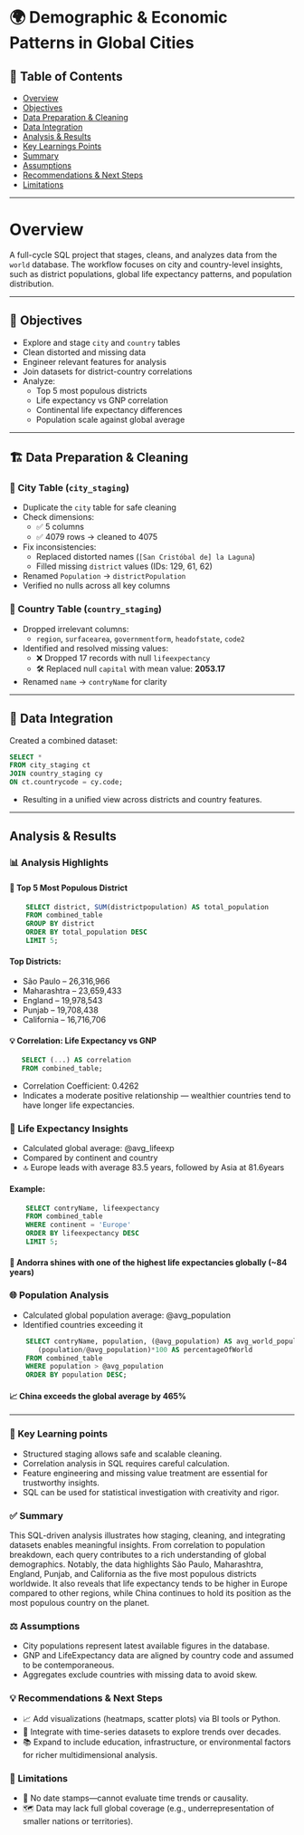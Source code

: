 

# 🌍 Demographic & Economic Patterns in Global Cities
## 📑 Table of Contents
- [Overview](#overview)
- [Objectives](#objectives)
- [Data Preparation & Cleaning](#data-preparation--cleaning)
- [Data Integration](#data-integration)
- [Analysis & Results](#analysis--results)
- [Key Learnings Points](#key-learnings-points)
- [Summary](#summary)
- [Assumptions](#assumptions)
- [Recommendations & Next Steps](#recommendations--next-steps)
- [Limitations](#limitations)

---  
# Overview
A full-cycle SQL project that stages, cleans, and analyzes data from the `world` database. 
The workflow focuses on city and country-level insights, such as district populations, 
global life expectancy patterns, and population distribution.

---

## 📌 Objectives

- Explore and stage `city` and `country` tables
- Clean distorted and missing data
- Engineer relevant features for analysis
- Join datasets for district-country correlations
- Analyze:
  - Top 5 most populous districts
  - Life expectancy vs GNP correlation
  - Continental life expectancy differences
  - Population scale against global average

---

## 🏗️ Data Preparation & Cleaning

### 🔹 City Table (`city_staging`)

- Duplicate the `city` table for safe cleaning
- Check dimensions:
  - ✅ 5 columns
  - ✅ 4079 rows → cleaned to 4075
- Fix inconsistencies:
  - Replaced distorted names (`[San Cristóbal de] la Laguna`)
  - Filled missing `district` values (IDs: 129, 61, 62)
- Renamed `Population` → `districtPopulation`
- Verified no nulls across all key columns

### 🔹 Country Table (`country_staging`)

- Dropped irrelevant columns:
  - `region`, `surfacearea`, `governmentform`, `headofstate`, `code2`
- Identified and resolved missing values:
  - ❌ Dropped 17 records with null `lifeexpectancy`
  - 🛠️ Replaced null `capital` with mean value: **2053.17**
- Renamed `name` → `contryName` for clarity

---

## 🔗 Data Integration

Created a combined dataset:
```sql
SELECT *
FROM city_staging ct
JOIN country_staging cy
ON ct.countrycode = cy.code;
```

- Resulting in a unified view across districts and country features.

---

## Analysis & Results

### 📊 Analysis Highlights

#### 📍 Top 5 Most Populous District

```sql
    SELECT district, SUM(districtpopulation) AS total_population
    FROM combined_table
    GROUP BY district
    ORDER BY total_population DESC
    LIMIT 5;
```

#### Top Districts:
- São Paulo – 26,316,966
- Maharashtra – 23,659,433
- England – 19,978,543
- Punjab – 19,708,438
- California – 16,716,706

#### 💡 Correlation: Life Expectancy vs GNP
 ``` sql
    SELECT (...) AS correlation
    FROM combined_table;
```

- Correlation Coefficient: 0.4262
- Indicates a moderate positive relationship — wealthier countries tend to have longer life expectancies.

### 🧬 Life Expectancy Insights
- Calculated global average: @avg_lifeexp
- Compared by continent and country
- 🔝 Europe leads with average 83.5 years, followed by Asia at 81.6years
  
#### Example:
```sql
    SELECT contryName, lifeexpectancy
    FROM combined_table
    WHERE continent = 'Europe'
    ORDER BY lifeexpectancy DESC
    LIMIT 5;
```

#### 📍 Andorra shines with one of the highest life expectancies globally (~84 years)

### 🌐 Population Analysis
- Calculated global population average: @avg_population
- Identified countries exceeding it

```sql
    SELECT contryName, population, (@avg_population) AS avg_world_population,
       (population/@avg_population)*100 AS percentageOfWorld
    FROM combined_table
    WHERE population > @avg_population
    ORDER BY population DESC;
```

#### 📈 China exceeds the global average by 465%

---

### 🧠 Key Learning points
- Structured staging allows safe and scalable cleaning.
- Correlation analysis in SQL requires careful calculation.
- Feature engineering and missing value treatment are essential for trustworthy insights.
- SQL can be used for statistical investigation with creativity and rigor.


### ✅ Summary
This SQL-driven analysis illustrates how staging, cleaning, and integrating datasets enables meaningful insights. 
From correlation to population breakdown, each query contributes to a rich understanding of global demographics.
Notably, the data highlights São Paulo, Maharashtra, England, Punjab, and California as the five most populous 
districts worldwide. It also reveals that life expectancy tends to be higher in Europe compared to other regions, 
while China continues to hold its position as the most populous country on the planet.

### ⚖️ Assumptions
- City populations represent latest available figures in the database.
- GNP and LifeExpectancy data are aligned by country code and assumed to be contemporaneous.
- Aggregates exclude countries with missing data to avoid skew.

### 💡 Recommendations & Next Steps

- 📈 Add visualizations (heatmaps, scatter plots) via BI tools or Python.
- 🔁 Integrate with time-series datasets to explore trends over decades.
- 📚 Expand to include education, infrastructure, or environmental factors for richer multidimensional analysis.

### 🚧 Limitations
- 📅 No date stamps—cannot evaluate time trends or causality.
- 🗺️ Data may lack full global coverage (e.g., underrepresentation of smaller nations or territories).
